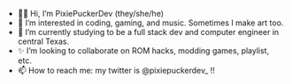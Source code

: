 - 🖖🏼 Hi, I’m PixiePuckerDev (they/she/he)
- 👀 I’m interested in coding, gaming, and music. Sometimes I make art too.
- 🌱 I’m currently studying to be a full stack dev and computer engineer in central Texas.
- ✨ I’m looking to collaborate on ROM hacks, modding games, playlist, etc.
- 📫 How to reach me: my twitter is @pixiepuckerdev_ !!

<!---
pixiepucker/pixiepucker is a ✨ special ✨ repository because its `README.md` (this file) appears on your GitHub profile.
You can click the Preview link to take a look at your changes.
--->
